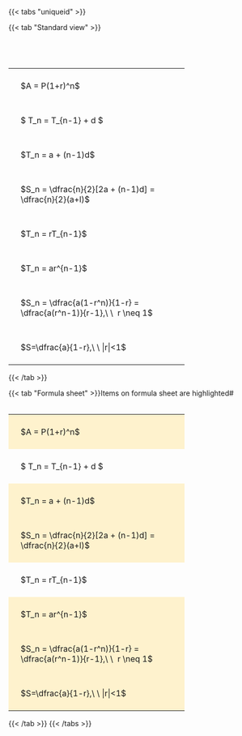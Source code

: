 ---
---

{{< tabs "uniqueid" >}}

{{< tab "Standard view" >}}

#  
<br>
<style type="text/css">
#T_eac67 th.col_heading {
  text-align: left;
  font-size: 1em;
}
#T_eac67 td {
  text-align: left;
  font-size: 1em;
  padding: 1.5em;
}
#T_eac67_row0_col0, #T_eac67_row1_col0, #T_eac67_row2_col0, #T_eac67_row3_col0, #T_eac67_row4_col0, #T_eac67_row5_col0, #T_eac67_row6_col0, #T_eac67_row7_col0 {
  width: 300px;
  white-space: pre-wrap;
}
</style>
<table id="T_eac67">
  <thead>
  </thead>
  <tbody>
    <tr>
      <td id="T_eac67_row0_col0" class="data row0 col0" >$A = P(1+r)^n$</td>
    </tr>
    <tr>
      <td id="T_eac67_row1_col0" class="data row1 col0" >$ T_n = T_{n-1} + d $</td>
    </tr>
    <tr>
      <td id="T_eac67_row2_col0" class="data row2 col0" >$T_n = a + (n-1)d$</td>
    </tr>
    <tr>
      <td id="T_eac67_row3_col0" class="data row3 col0" >$S_n = \dfrac{n}{2}[2a + (n-1)d] = \dfrac{n}{2}(a+l)$</td>
    </tr>
    <tr>
      <td id="T_eac67_row4_col0" class="data row4 col0" >$T_n = rT_{n-1}$</td>
    </tr>
    <tr>
      <td id="T_eac67_row5_col0" class="data row5 col0" >$T_n = ar^{n-1}$</td>
    </tr>
    <tr>
      <td id="T_eac67_row6_col0" class="data row6 col0" >$S_n = \dfrac{a(1-r^n)}{1-r} = \dfrac{a(r^n-1)}{r-1},\ \  r \neq 1$</td>
    </tr>
    <tr>
      <td id="T_eac67_row7_col0" class="data row7 col0" >$S=\dfrac{a}{1-r},\ \ |r|<1$</td>
    </tr>
  </tbody>
</table>
{{< /tab >}}

{{< tab "Formula sheet" >}}Items on formula sheet are highlighted#  
<br>
<style type="text/css">
#T_b4693 th.col_heading {
  text-align: left;
  font-size: 1em;
}
#T_b4693 td {
  text-align: left;
  font-size: 1em;
  padding: 1.5em;
}
#T_b4693_row0_col0, #T_b4693_row2_col0, #T_b4693_row3_col0, #T_b4693_row5_col0, #T_b4693_row6_col0, #T_b4693_row7_col0 {
  width: 300px;
  background-color: rgba(255,194,10, 0.2);
  white-space: pre-wrap;
}
#T_b4693_row1_col0, #T_b4693_row4_col0 {
  width: 300px;
  white-space: pre-wrap;
}
</style>
<table id="T_b4693">
  <thead>
  </thead>
  <tbody>
    <tr>
      <td id="T_b4693_row0_col0" class="data row0 col0" >$A = P(1+r)^n$</td>
    </tr>
    <tr>
      <td id="T_b4693_row1_col0" class="data row1 col0" >$ T_n = T_{n-1} + d $</td>
    </tr>
    <tr>
      <td id="T_b4693_row2_col0" class="data row2 col0" >$T_n = a + (n-1)d$</td>
    </tr>
    <tr>
      <td id="T_b4693_row3_col0" class="data row3 col0" >$S_n = \dfrac{n}{2}[2a + (n-1)d] = \dfrac{n}{2}(a+l)$</td>
    </tr>
    <tr>
      <td id="T_b4693_row4_col0" class="data row4 col0" >$T_n = rT_{n-1}$</td>
    </tr>
    <tr>
      <td id="T_b4693_row5_col0" class="data row5 col0" >$T_n = ar^{n-1}$</td>
    </tr>
    <tr>
      <td id="T_b4693_row6_col0" class="data row6 col0" >$S_n = \dfrac{a(1-r^n)}{1-r} = \dfrac{a(r^n-1)}{r-1},\ \  r \neq 1$</td>
    </tr>
    <tr>
      <td id="T_b4693_row7_col0" class="data row7 col0" >$S=\dfrac{a}{1-r},\ \ |r|<1$</td>
    </tr>
  </tbody>
</table>
{{< /tab >}}
{{< /tabs >}}